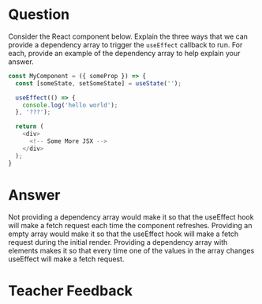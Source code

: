 # Question

Consider the React component below. Explain the three ways that we can provide a dependency array to trigger the `useEffect` callback to run. For each, provide an example of the dependency array to help explain your answer.

```js
const MyComponent = ({ someProp }) => {
  const [someState, setSomeState] = useState('');

  useEffect(() => {
    console.log('hello world');
  }, '???');

  return (
    <div>
      <!-- Some More JSX -->
    </div>
  );
}
```

# Answer
Not providing a dependency array would make it so that the useEffect hook will make a fetch request each time the component refreshes. Providing an empty array would make it so that the useEffect hook will make a fetch request during the initial render. Providing a dependency array with elements makes it so that every time one of the values in the array changes useEffect will make a fetch request.

# Teacher Feedback